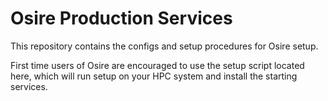 # Osire Production Services
This repository contains the configs and setup procedures for Osire setup.

First time users of Osire are encouraged to use the setup script located here, which will run setup on your HPC system and install the starting services.